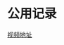# 公用记录

[视频地址](https://www.bilibili.com/video/BV1ME411Y71o/?spm_id_from=333.788.recommend_more_video.1)
